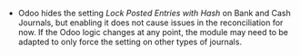 - Odoo hides the setting *Lock Posted Entries with Hash* on Bank and
  Cash Journals, but enabling it does not cause issues in the
  reconciliation for now. If the Odoo logic changes at any point, the
  module may need to be adapted to only force the setting on other types
  of journals.
